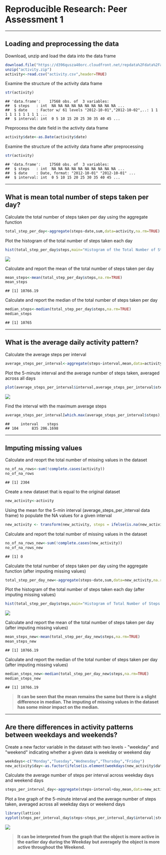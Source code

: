 # Reproducible Research: Peer Assessment 1

***
## Loading and preprocessing the data


Download, unzip and load the data into the data frame

```r
download.file("https://d396qusza40orc.cloudfront.net/repdata%2Fdata%2Factivity.zip",destfile = "activity.zip")
unzip("activity.zip")
activity<-read.csv("activity.csv",header=TRUE)
```

Examine the structure of the activity data frame

```r
str(activity)
```

```
## 'data.frame':	17568 obs. of  3 variables:
##  $ steps   : int  NA NA NA NA NA NA NA NA NA NA ...
##  $ date    : Factor w/ 61 levels "2012-10-01","2012-10-02",..: 1 1 1 1 1 1 1 1 1 1 ...
##  $ interval: int  0 5 10 15 20 25 30 35 40 45 ...
```

Preprocess the date field in the activity data frame

```r
activity$date<-as.Date(activity$date)
```

Examine the structure of the activity data frame after preprocessing

```r
str(activity)
```

```
## 'data.frame':	17568 obs. of  3 variables:
##  $ steps   : int  NA NA NA NA NA NA NA NA NA NA ...
##  $ date    : Date, format: "2012-10-01" "2012-10-01" ...
##  $ interval: int  0 5 10 15 20 25 30 35 40 45 ...
```


***
## What is mean total number of steps taken per day?


Calculate the total number of steps taken per day using the aggregate function

```r
total_step_per_day<-aggregate(steps~date,sum,data=activity,na.rm=TRUE)
```

Plot the histogram of the total number of steps taken each day

```r
hist(total_step_per_day$steps,main="Histogram of the Total Number of Steps taken each day",col="green",xlab="Number of Steps")
```

![](PA1_template_files/figure-html/unnamed-chunk-6-1.png)<!-- -->

Calculate and report the mean of the total number of steps taken per day

```r
mean_steps<-mean(total_step_per_day$steps,na.rm=TRUE)
mean_steps
```

```
## [1] 10766.19
```

Calculate and report the median of the total number of steps taken per day

```r
median_steps<-median(total_step_per_day$steps,na.rm=TRUE)
median_steps
```

```
## [1] 10765
```


***
## What is the average daily activity pattern?


Calculate the average steps per interval

```r
average_steps_per_interval<-aggregate(steps~interval,mean,data=activity)
```

Plot the 5-minute interval and the average number of steps taken, averaged across all days

```r
plot(average_steps_per_interval$interval,average_steps_per_interval$steps,type="l",lwd=3,col="red",main="Plot of 5-minute interval and average number of steps taken \nacross all days",xlab="Interval",ylab="Average number of steps")
```

![](PA1_template_files/figure-html/unnamed-chunk-10-1.png)<!-- -->

Find the interval with the maximum average steps

```r
average_steps_per_interval[which.max(average_steps_per_interval$steps),]
```

```
##     interval    steps
## 104      835 206.1698
```


***
## Imputing missing values


Calculate and reoprt the total number of missing values in the dataset

```r
no_of_na_rows<-sum(!complete.cases(activity))
no_of_na_rows
```

```
## [1] 2304
```

Create a new dataset that is equal to the original dataset

```r
new_activity<-activity
```

Using the mean for the 5-min interval (average_steps_per_interval data frame) to populate the NA values for a given interval

```r
new_activity <- transform(new_activity, steps = ifelse(is.na(new_activity$steps), average_steps_per_interval$steps[match(new_activity$interval, average_steps_per_interval$interval)], new_activity$steps))
```

Calculate and report the total number of missing values in the dataset

```r
no_of_na_rows_new<-sum(!complete.cases(new_activity))
no_of_na_rows_new  
```

```
## [1] 0
```

Calculate the total number of steps taken per day using the aggregate function (after imputing missing values)

```r
total_step_per_day_new<-aggregate(steps~date,sum,data=new_activity,na.rm=TRUE)
```

Plot the histogram of the total number of steps taken each day (after imputing missing values)

```r
hist(total_step_per_day$steps,main="Histogram of Total Number of Steps taken each day \n(Imputted NA values)",col="green",xlab="Number of Steps")
```

![](PA1_template_files/figure-html/unnamed-chunk-17-1.png)<!-- -->

Calculate and report the mean of the total number of steps taken per day (after imputing missing values)

```r
mean_steps_new<-mean(total_step_per_day_new$steps,na.rm=TRUE)
mean_steps_new
```

```
## [1] 10766.19
```

Calculate and report the median of the total number of steps taken per day (after imputing missing values)

```r
median_steps_new<-median(total_step_per_day_new$steps,na.rm=TRUE)
median_steps_new
```

```
## [1] 10766.19
```

> __It can be seen that the mean remains the same but there is a slight difference in median. The imputing of missing values in the dataset has some minor impact on the median.__


***
## Are there differences in activity patterns between weekdays and weekends?


Create a new factor variable in the dataset with two levels - "weekday" and "weekend" indicating whether a given data is weekday or weekend day

```r
weekdays<-c("Monday","Tuesday","Wednesday","Thursday","Friday")
new_activity$day<-as.factor(ifelse(is.element(weekdays(new_activity$date),weekdays),"Weekdays","Weekend"))
```

Calculate the average number of steps per interval across weekday days and weekend days

```r
steps_per_interval_day<-aggregate(steps~interval+day,mean,data=new_activity)
```

Plot a line graph of the 5-minute interval and the average number of steps taken, averaged across all weekday days or weekend days

```r
library(lattice)
xyplot(steps_per_interval_day$steps~steps_per_interval_day$interval|steps_per_interval_day$day,type="l",layout=c(1,2),main="Average Steps per day between Weekdays and Weekend",xlab="Interval",ylab="Number of Steps")
```

![](PA1_template_files/figure-html/unnamed-chunk-22-1.png)<!-- -->

> __It can be interpreted from the graph that the object is more active in the earlier day during the Weekday but averagely the object is more active throughout the Weekend.__
